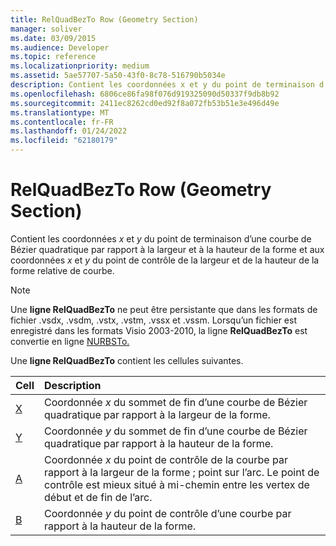 ```yaml
---
title: RelQuadBezTo Row (Geometry Section)
manager: soliver
ms.date: 03/09/2015
ms.audience: Developer
ms.topic: reference
ms.localizationpriority: medium
ms.assetid: 5ae57707-5a50-43f0-8c78-516790b5034e
description: Contient les coordonnées x et y du point de terminaison d’une courbe de Bézier quadratique par rapport à la largeur et à la hauteur de la forme et aux coordonnées x et y du point de contrôle de la largeur et de la hauteur de la forme relative de courbe.
ms.openlocfilehash: 6806ce86fa98f076d919325090d50337f9db8b92
ms.sourcegitcommit: 2411ec8262cd0ed92f8a072fb53b51e3e496d49e
ms.translationtype: MT
ms.contentlocale: fr-FR
ms.lasthandoff: 01/24/2022
ms.locfileid: "62180179"
---
```

# <a name="relquadbezto-row-geometry-section"></a>RelQuadBezTo Row (Geometry Section)

Contient les coordonnées  *x*  et  *y*  du point de terminaison d’une courbe de Bézier quadratique par rapport à la largeur et à la hauteur de la forme et aux coordonnées  *x*  et  *y*  du point de contrôle de la largeur et de la hauteur de la forme relative de courbe. 
  
> [!NOTE]
> Une **ligne RelQuadBezTo** ne peut être persistante que dans les formats de fichier .vsdx, .vsdm, .vstx, .vstm, .vssx et .vssm. Lorsqu’un fichier est enregistré dans les formats Visio 2003-2010, la ligne **RelQuadBezTo** est convertie en ligne [NURBSTo.](nurbsto-row-geometry-section.md) 
  
Une **ligne RelQuadBezTo** contient les cellules suivantes. 
  
|**Cell**|**Description**|
|:-----|:-----|
|[X](x-cell-geometry-section.md) <br/> |Coordonnée *x*  du sommet de fin d’une courbe de Bézier quadratique par rapport à la largeur de la forme.  <br/> |
|[Y](y-cell-geometry-section.md) <br/> |Coordonnée *y*  du sommet de fin d’une courbe de Bézier quadratique par rapport à la hauteur de la forme.  <br/> |
|[A](a-cell-geometry-section.md) <br/> |Coordonnée *x*  du point de contrôle de la courbe par rapport à la largeur de la forme ; point sur l’arc. Le point de contrôle est mieux situé à mi-chemin entre les vertex de début et de fin de l’arc.  <br/> |
|[B](b-cell-geometry-section.md) <br/> |Coordonnée *y*  du point de contrôle d’une courbe par rapport à la hauteur de la forme.  <br/> |
   

